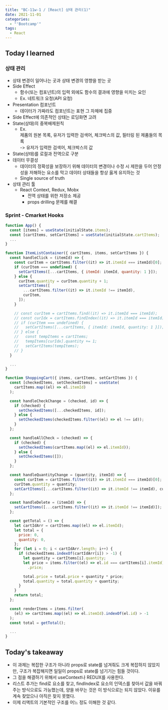 ```yaml
---
title: "BC-11w-1 / [React] 상태 관리(1)"
date: 2021-11-01
categories:
  - "'Bootcamp'"
tags:
  - React
---
```


## Today I learned

<!-- ## Algorithm Test 18 이진 탐색 심화 ☆☆☆

```js
const func = function (arr1, arr2, k) {
  let leftIdx = 0;
  let rightIdx = 0;

  while (k > 0) {
    let count = Math.ceil(k / 2);
    let leftStep = count;
    let rightStep = count;

    // edge case
    // count가 남아도 배열의 끝에 도달하면 k를 다른 배열에 넘김
    if (leftIdx === arr1.length) {
      rightIdx += k;
      break;
    }
    if (rightIdx === arr2.length) {
      leftIdx += k;
      break;
    }

    // edge case
    // 현재 count가 남아있는 후보 요소들보다 많을 경우, 현재 할당량을 남아있는 요소들의 개수로 변경
    if (count > arr1.length - leftIdx) {
      leftStep = arr1.length - leftIdx;
    }
    if (count > arr2.length - rightIdx) {
      rightStep = arr2.length - rightIdx;
    }

    // 두 배열의 현재 검사 요소 위치를 비교해서, 그 값이 작은 배열은 비교한 위치 앞에 있는 요소들을 모두 후보군에서 제외
    if (arr1[leftIdx + leftStep - 1] < arr2[rightIdx + rightStep - 1]) {
      leftIdx += leftStep;
      k -= leftStep;
    } else {
      rightIdx += rightStep;
      k -= rightStep;
    }
  }

  leftMax = arr1[leftIdx - 1] || -1;
  rightMax = arr2[rightIdx - 1] || -1;

  return Math.max(leftMax, rightMax);
};
``` -->

### 상태 관리

- 상태 변경이 일어나는 곳과 상태 변경의 영향을 받는 곳
- Side Effect
  - 함수(또는 컴포넌트)의 입력 외에도 함수의 결과에 영향을 미치는 요인
  - Ex. 네트워크 요청(API 요청)
- Presentation 컴포넌트
  - 데이터가 가짜라도 컴포넌트는 표현 그 자체에 집중
- Side Effect에 의존적인 상태는 로딩화면 고려
- State(상태)의 중복배제원칙
  - Ex.  
    제품의 원본 목록, 유저가 입력한 검색어, 체크박스의 값, 필터링 된 제품들의 목록  
    -> 유저가 입력한 검색어, 체크박스의 값
- State(상태)를 로컬과 전역으로 구분
- 데이터 무결성
  - 데이터의 정확성을 보장하기 위해 데이터의 변경이나 수정 시 제한을 두어 안정성을 저해하는 요소를 막고 데이터 상태들을 항상 옳게 유지하는 것
  - Single source of truth
- 상태 관리 툴
  - React Context, Redux, Mobx
    - 전역 상태를 위한 저장소 제공
    - props drilling 문제를 해결

### Sprint - Cmarket Hooks

```js
function App() {
  const [items] = useState(initialState.items);
  const [cartItems, setCartItems] = useState(initialState.cartItems);
  ...
}
```

```js
function ItemListContainer({ cartItems, items, setCartItems }) {
  const handleClick = (itemId) => {
    const curItem = cartItems.filter((it) => it.itemId === itemId)[0];
    if (curItem === undefined) {
      setCartItems([...cartItems, { itemId: itemId, quantity: 1 }]);
    } else {
      curItem.quantity = curItem.quantity + 1;
      setCartItems([
        ...cartItems.filter((it) => it.itemId !== itemId),
        curItem,
      ]);
    }

    // const curItem = cartItems.find((it) => it.itemId === itemId);
    // const curIdx = cartItems.findIndex((it) => it.itemId === itemId);
    // if (curItem === undefined) {
    //   setCartItems([...cartItems, { itemId: itemId, quantity: 1 }]);
    // } else {
    //   const tempItems = cartItems;
    //   tempItems[curIdx].quantity += 1;
    //   setCartItems(tempItems);
    // }
  }

  ...
}
```

```js
function ShoppingCart({ items, cartItems, setCartItems }) {
  const [checkedItems, setCheckedItems] = useState(
    cartItems.map((el) => el.itemId)
  );

  const handleCheckChange = (checked, id) => {
    if (checked) {
      setCheckedItems([...checkedItems, id]);
    } else {
      setCheckedItems(checkedItems.filter((el) => el !== id));
    }
  };

  const handleAllCheck = (checked) => {
    if (checked) {
      setCheckedItems(cartItems.map((el) => el.itemId));
    } else {
      setCheckedItems([]);
    }
  };

  const handleQuantityChange = (quantity, itemId) => {
    const curItem = cartItems.filter((it) => it.itemId === itemId)[0];
    curItem.quantity = quantity;
    setCartItems([...cartItems.filter((it) => it.itemId !== itemId), curItem]);
  };

  const handleDelete = (itemId) => {
    setCartItems([...cartItems.filter((it) => it.itemId !== itemId)]);
  };

  const getTotal = () => {
    let cartIdArr = cartItems.map((el) => el.itemId);
    let total = {
      price: 0,
      quantity: 0,
    };
    for (let i = 0; i < cartIdArr.length; i++) {
      if (checkedItems.indexOf(cartIdArr[i]) > -1) {
        let quantity = cartItems[i].quantity;
        let price = items.filter((el) => el.id === cartItems[i].itemId)[0]
          .price;

        total.price = total.price + quantity * price;
        total.quantity = total.quantity + quantity;
      }
    }
    return total;
  };

  const renderItems = items.filter(
    (el) => cartItems.map((el) => el.itemId).indexOf(el.id) > -1
  );
  const total = getTotal();

  ...
}
```

## Today's takeaway

- 이 과제는 복잡한 구조가 아니라 props로 state를 넘겨줘도 크게 복잡하지 않았지만, 구조가 복잡해지면 일일이 props로 state를 넘기기는 힘들 것이다.
- 그 점을 해결하기 위해서 useContext나 REDUX를 사용한다.
- 리스트 추가는 find로 요소를 찾고, findIndex로 요소의 인덱스를 찾아서 값을 바꿔주는 방식으로도 가능했는데, 양을 바꾸는 것은 이 방식으로는 되지 않았다. 이유를 계속 찾았으나 아직은 찾지 못했다.
- 이제 리액트의 기본적인 구조를 어느 정도 이해한 것 같다.
